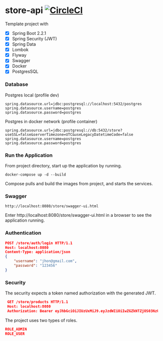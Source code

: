 # store-api  [![CircleCI](https://circleci.com/gh/fbourguignon/store-api/tree/master.svg?style=svg)](https://circleci.com/gh/fbourguignon/store-api/tree/master)

Template project with

- [x] Spring Boot 2.2.1
- [x] Spring Security (JWT)
- [x] Spring Data
- [x] Lombok
- [x] Flyway
- [x] Swagger
- [x] Docker
- [x] PostgresSQL

### Database

Postgres local (profile dev)
```console
spring.datasource.url=jdbc:postgresql://localhost:5432/postgres
spring.datasource.username=postgres
spring.datasource.password=postgres
```

Postgres in docker network (profile container)
```console
spring.datasource.url=jdbc:postgresql://db:5432/store?useSSL=false&serverTimezone=UTC&useLegacyDatetimeCode=false
spring.datasource.username=postgres
spring.datasource.password=postgres
```
### Run the Application

From project directory, start up the application by running.

```console
docker-compose up -d --build
```
Compose pulls and build the images from project, and starts the services.

### Swagger

```
http://localhost:8080/store/swagger-ui.html
```
Enter http://localhost:8080/store/swagger-ui.html in a browser to see the application running.

### Authentication
   
   ```json
   POST /store/auth/login HTTP/1.1
   Host: localhost:8080
   Content-Type: application/json   
   {
       "username": "jhon@gmail.com",
       "password": "123456"
   }
   ```
   
### Security

The security expects a token named authorization with the generated JWT.
   
   ```json
    GET /store/products HTTP/1.1
    Host: localhost:8080
    Authorization: Bearer eyJhbGciOiJIUzUxMiJ9.eyJzdWIiOiIwZGZkNTZjOS03NzU4LTRjYzAtOTg0Zi01ZjFhOTA2ZjcyOGMiLCJpYXQiOjE1Nzk0ODY2ODcsImV4cCI6MTU4MDA5MTQ4N30.Ewn0A0OTSX9Ik8dDmQDe33UklZkUD62L-5F_I11dYkpCWqHlpjyOfy8FNS6pJAp4g2EGrRXRFquxaizvfJRQzw
   ```

The project uses two types of roles.

```json
ROLE_ADMIN
ROLE_USER   
```
